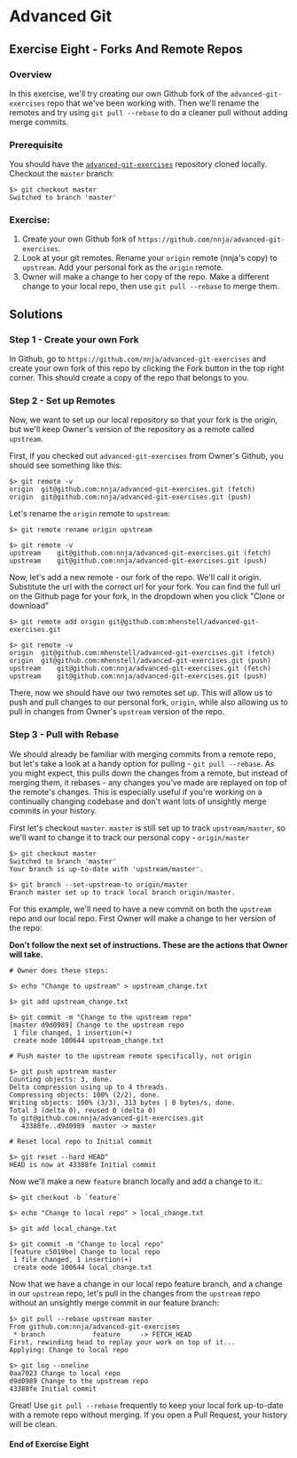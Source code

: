 # Advanced Git
## Exercise Eight - Forks And Remote Repos

### Overview
In this exercise, we'll try creating our own Github fork of the `advanced-git-exercises` repo that we've been working with. Then we'll rename the remotes and try using `git pull --rebase` to do a cleaner pull without adding merge commits.

### Prerequisite
You should have the [`advanced-git-exercises`](https://github.com/nnja/advanced-git-exercises)  repository cloned locally. Checkout the `master` branch:

```
$> git checkout master
Switched to branch 'master'
```

### Exercise:
1. Create your own Github fork of `https://github.com/nnja/advanced-git-exercises`.
2. Look at your git remotes. Rename your `origin` remote (nnja's copy) to `upstream`. Add your personal fork as the `origin` remote.
3. Owner will make a change to her copy of the repo. Make a different change to your local repo, then use `git pull --rebase` to merge them.

## Solutions

### Step 1 - Create your own Fork
In Github, go to `https://github.com/nnja/advanced-git-exercises` and create your own fork of this repo by clicking the Fork button in the top right corner. This should create a copy of the repo that belongs to you.

### Step 2 - Set up Remotes
Now, we want to set up our local repository so that your fork is the origin, but we'll keep Owner's version of the repository as a remote called `upstream`.

First, if you checked out `advanced-git-exercises` from Owner's Github, you should see something like this:

```
$> git remote -v
origin	git@github.com:nnja/advanced-git-exercises.git (fetch)
origin	git@github.com:nnja/advanced-git-exercises.git (push)
```

Let's rename the `origin` remote to `upstream`:

```
$> git remote rename origin upstream

$> git remote -v
upstream	git@github.com:nnja/advanced-git-exercises.git (fetch)
upstream	git@github.com:nnja/advanced-git-exercises.git (push)
```

Now, let's add a new remote - our fork of the repo. We'll call it origin. Substitute the url with the correct url for your fork. You can find the full url on the Github page for your fork, in the dropdown when you click "Clone or download"

```
$> git remote add origin git@github.com:mhenstell/advanced-git-exercises.git

$> git remote -v
origin	git@github.com:mhenstell/advanced-git-exercises.git (fetch)
origin	git@github.com:mhenstell/advanced-git-exercises.git (push)
upstream	git@github.com:nnja/advanced-git-exercises.git (fetch)
upstream	git@github.com:nnja/advanced-git-exercises.git (push)
```

There, now we should have our two remotes set up. This will allow us to push and pull changes to our personal fork, `origin`, while also allowing us to pull in changes from Owner's `upstream` version of the repo.

### Step 3 - Pull with Rebase
We should already be familiar with merging commits from a remote repo, but let's take a look at a handy option for pulling - `git pull --rebase`. As you might expect, this pulls down the changes from a remote, but instead of merging them, it rebases - any changes you've made are replayed on top of the remote's changes. This is especially useful if you're working on a continually changing codebase and don't want lots of unsightly merge commits in your history.

First let's checkout `master`. `master` is still set up to track `upstream/master`, so we'll want to change it to track our personal copy - `origin/master`

```
$> git checkout master
Switched to branch 'master'
Your branch is up-to-date with 'upstream/master'.

$> git branch --set-upstream-to origin/master
Branch master set up to track local branch origin/master.
```

For this example, we'll need to have a new commit on both the `upstream` repo and our local repo. First Owner will make a change to her version of the repo:

**Don't follow the next set of instructions. These are the actions that Owner will take.**

```
# Owner does these steps:

$> echo "Change to upstream" > upstream_change.txt

$> git add upstream_change.txt

$> git commit -m "Change to the upstream repo"
[master d9d0989] Change to the upstream repo
 1 file changed, 1 insertion(+)
 create mode 100644 upstream_change.txt
 
# Push master to the upstream remote specifically, not origin

$> git push upstream master
Counting objects: 3, done.
Delta compression using up to 4 threads.
Compressing objects: 100% (2/2), done.
Writing objects: 100% (3/3), 313 bytes | 0 bytes/s, done.
Total 3 (delta 0), reused 0 (delta 0)
To git@github.com:nnja/advanced-git-exercises.git
   43388fe..d9d0989  master -> master

# Reset local repo to Initial commit

$> git reset --hard HEAD^
HEAD is now at 43388fe Initial commit
```

Now we'll make a new `feature` branch locally and add a change to it.:

```
$> git checkout -b `feature`

$> echo "Change to local repo" > local_change.txt

$> git add local_change.txt

$> git commit -m "Change to local repo"
[feature c5019be] Change to local repo
 1 file changed, 1 insertion(+)
 create mode 100644 local_change.txt
```

Now that we have a change in our local repo feature branch, and a change in our `upstream` repo, let's pull in the changes from the `upstream` repo without an unsightly merge commit in our feature branch:

```
$> git pull --rebase upstream master
From github.com:nnja/advanced-git-exercises
 * branch            feature     -> FETCH_HEAD
First, rewinding head to replay your work on top of it...
Applying: Change to local repo

$> git log --oneline
0aa7023 Change to local repo
d9d0989 Change to the upstream repo
43388fe Initial commit
```

Great! Use `git pull --rebase` frequently to keep your local fork up-to-date with a remote repo without merging. If you open a Pull Request, your history will be clean.

#### End of Exercise Eight

